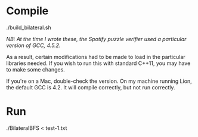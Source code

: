 Compile
=======
./build_bilateral.sh

*NB: At the time I wrote these, the Spotify puzzle verifier used a particular version of GCC, 4.5.2.* 

As a result, certain modifications had to be made to load in the particular libraries needed. If you wish to run this with standard C++11, you may have to make some changes.

If you're on a Mac, double-check the version. On my machine running Lion, the default GCC is 4.2. It will compile correctly, but not run correctly.

Run
===
./BilateralBFS < test-1.txt
